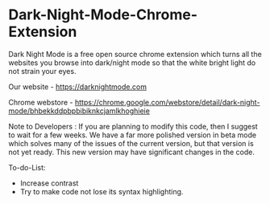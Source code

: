 # Dark-Night-Mode-Chrome-Extension
Dark Night Mode is a free open source chrome extension which turns all the websites you browse into dark/night mode so that the white bright light do not strain your eyes.

Our website - https://darknightmode.com

Chrome webstore - https://chrome.google.com/webstore/detail/dark-night-mode/bhbekkddpbpbibiknkcjamlkhoghieie

Note to Developers : If you are planning to modify this code, then I suggest to wait for a few weeks. We have a far more polished version in beta mode which solves many of the issues of the current version, but that version is not yet ready. This new version may have significant changes in the code.

To-do-List:
- Increase contrast
- Try to make code not lose its syntax highlighting.
